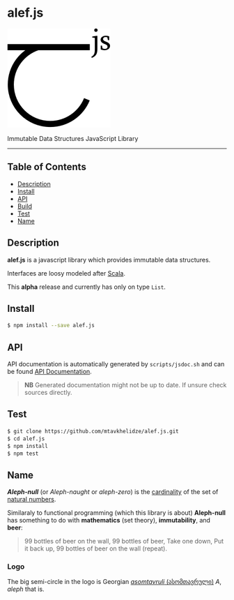 # alef.js 

![alef.js logo](graphics/alef.js.png)

Immutable Data Structures JavaScript Library

---

## Table of Contents

* [Description](#descripton)
* [Install](#install)
* [API](#api)
* [Build](#build)
* [Test](#test)
* [Name](#name)

## Description

__alef.js__ is a javascript library which provides immutable data structures.

Interfaces are loosy modeled after [Scala](http://www.scala-lang.org).

This __**alpha**__ release and currently has only on type `List`.

## Install

```bash
$ npm install --save alef.js
```

## API

API documentation is automatically generated by `scripts/jsdoc.sh` and can be 
found [API Documentation](API.md).

> **NB** Generated documentation might not be up to date. If unsure check 
sources directly.

## Test

```bash
$ git clone https://github.com/mtavkhelidze/alef.js.git
$ cd alef.js
$ npm install
$ npm test
```

## Name

**_Aleph-null_** (or
_Aleph-naught_ or _aleph-zero_) is the
[cardinality](https://en.wikipedia.org/wiki/Cardinality) of the set of [natural
numbers](https://en.wikipedia.org/wiki/Natural_number).

Similaraly to functional programming (which this library is about)
__Aleph-null__ has something to do with __mathematics__ (set theory),
__immutability__, and __beer__:

> 99 bottles of beer on the wall, 99 bottles of beer, Take one down, Put it
> back up, 99 bottles of beer on the wall (repeat).

### Logo

The big semi-circle in the logo is Georgian [_asomtavruli_
(ასომთავრული)](https://en.wikipedia.org/wiki/Georgian_scripts) *A*, _aleph_
that is.
